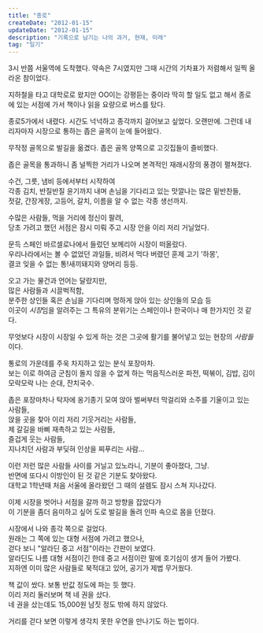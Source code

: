 ```yaml
---
title: "종로"
createDate: "2012-01-15"
updateDate: "2012-01-15"
description: "기록으로 남기는 나의 과거, 현재, 미래"
tag: "일기"
---
```


3시 반쯤 서울역에 도착했다.
약속은 7시였지만 그때 시간의 기차표가 저렴해서 일찍 올라온 참이었다.

지하철을 타고 대학로로 왔지만 OO이는 강평듣는 중이라 딱히 할 일도 없고 해서
종로에 있는 서점에 가서 책이나 읽을 요량으로 버스를 탔다.

종로5가에서 내렸다.
시간도 넉넉하고 종각까지 걸어보고 싶었다. 오랜만에.
그런데 내리자마자 시장으로 통하는 좁은 골목이 눈에 들어왔다.

무작정 골목으로 발길을 옮겼다.
좁은 골목 양쪽으로 고깃집들이 즐비했다.

좁은 골목을 통과하니 좀 널찍한 거리가 나오며 본격적인 재래시장의 풍경이 펼쳐졌다.

수건, 그릇, 냄비 등에서부터 시작하여  
각종 김치, 반질반질 윤기까지 내며 손님을 기다리고 있는 맛깔나는 많은 밑반찬들,  
젓갈, 간장게장, 고등어, 갈치, 이름을 알 수 없는 각종 생선까지.

수많은 사람들, 먹을 거리에 정신이 팔려,  
당초 가려고 했던 서점은 잠시 미뤄 주고 시장 안을 이리 저리 거닐었다.

문득 스페인 바르셀로나에서 들렀던 보께리아 시장이 떠올랐다.  
우리나라에서는 볼 수 없었던 과일들, 비려서 먹다 버렸던 훈제 고기 '하몽',  
결코 잊을 수 없는 통!새끼돼지와 양머리 등등.

오고 가는 물건과 언어는 달랐지만,  
많은 사람들과 시끌벅적함,  
분주한 상인들 혹은 손님을 기다리며 멍하게 앉아 있는 상인들의 모습 등  
이곳이 *시장*임을 알려주는 그 특유의 분위기는 스페인이나 한국이나 매 한가지인 것 같다.

무엇보다 시장이 시장일 수 있게 하는 것은 그곳에 활기를 불어넣고 있는 현장의 *사람들*이다.

통로의 가운데를 주욱 차지하고 있는 분식 포장마차.  
보는 이로 하여금 군침이 돌지 않을 수 없게 하는 먹음직스러운 파전, 떡볶이, 김밥, 김이 모락모락 나는 순대, 잔치국수.

좁은 포장마차나 탁자에 옹기종기 모여 앉아 벌써부터 막걸리와 소주를 기울이고 있는 사람들,  
앉을 곳을 찾아 이리 저리 기웃거리는 사람들,  
제 갈길을 바삐 재촉하고 있는 사람들,  
즐겁게 웃는 사람들,  
지나치던 사람과 부딪혀 인상을 찌푸리는 사람...

이런 저런 많은 사람들 사이를 거닐고 있노라니, 기분이 좋아졌다, 그냥.  
반면에 또다시 이방인이 된 것 같은 기분도 찾아왔다.  
대학교 1학년때 처음 서울에 올라왔던 그 때의 설렘도 잠시 스쳐 지나갔다.

이제 시장을 벗어나 서점을 갈까 하고 방향을 잡았다가  
이 기분을 좀더 음미하고 싶어 도로 발길을 돌려 인파 속으로 몸을 던졌다.

시장에서 나와 종각 쪽으로 걸었다.  
원래는 그 쪽에 있는 대형 서점에 가려고 했으나,  
걷다 보니 "알라딘 중고 서점"이라는 간판이 보였다.  
알라딘도 나름 대형 서점이긴 한데 중고 서점이란 말에 호기심이 생겨 들어 가봤다.  
지하엔 이미 많은 사람들로 북적대고 있어, 공기가 제법 무거웠다.

책 값이 쌌다. 보통 반값 정도에 파는 듯 했다.  
이리 저리 둘러보며 책 네 권을 샀다.  
네 권을 샀는데도 15,000원 남짓 정도 밖에 하지 않았다.

거리를 걷다 보면 이렇게 생각치 못한 우연을 만나기도 하는 법이다.
